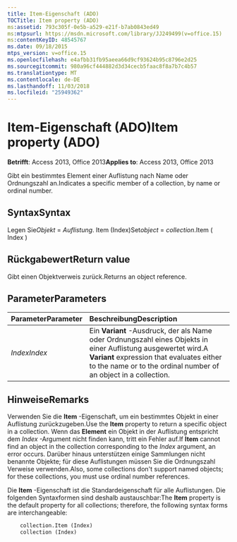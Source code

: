 ```yaml
---
title: Item-Eigenschaft (ADO)
TOCTitle: Item property (ADO)
ms:assetid: 793c305f-0e5b-a529-e21f-b7ab0843ed49
ms:mtpsurl: https://msdn.microsoft.com/library/JJ249499(v=office.15)
ms:contentKeyID: 48545767
ms.date: 09/18/2015
mtps_version: v=office.15
ms.openlocfilehash: e4afbb31fb95aeea66d9cf93624b95c8796e2d25
ms.sourcegitcommit: 980a96cf444882d3d34cecb5faac8f8a7b7c4b57
ms.translationtype: MT
ms.contentlocale: de-DE
ms.lasthandoff: 11/03/2018
ms.locfileid: "25949362"
---
```

# <a name="item-property-ado"></a><span data-ttu-id="bae79-102">Item-Eigenschaft (ADO)</span><span class="sxs-lookup"><span data-stu-id="bae79-102">Item property (ADO)</span></span>

<span data-ttu-id="bae79-103">**Betrifft**: Access 2013, Office 2013</span><span class="sxs-lookup"><span data-stu-id="bae79-103">**Applies to**: Access 2013, Office 2013</span></span>

<span data-ttu-id="bae79-104">Gibt ein bestimmtes Element einer Auflistung nach Name oder Ordnungszahl an.</span><span class="sxs-lookup"><span data-stu-id="bae79-104">Indicates a specific member of a collection, by name or ordinal number.</span></span>

## <a name="syntax"></a><span data-ttu-id="bae79-105">Syntax</span><span class="sxs-lookup"><span data-stu-id="bae79-105">Syntax</span></span>

<span data-ttu-id="bae79-106">Legen Sie*Objekt* = *Auflistung*. Item (Index)</span><span class="sxs-lookup"><span data-stu-id="bae79-106">Set*object* = *collection*.Item ( Index )</span></span>

## <a name="return-value"></a><span data-ttu-id="bae79-107">Rückgabewert</span><span class="sxs-lookup"><span data-stu-id="bae79-107">Return value</span></span>

<span data-ttu-id="bae79-108">Gibt einen Objektverweis zurück.</span><span class="sxs-lookup"><span data-stu-id="bae79-108">Returns an object reference.</span></span>

## <a name="parameters"></a><span data-ttu-id="bae79-109">Parameter</span><span class="sxs-lookup"><span data-stu-id="bae79-109">Parameters</span></span>

|<span data-ttu-id="bae79-110">Parameter</span><span class="sxs-lookup"><span data-stu-id="bae79-110">Parameter</span></span>|<span data-ttu-id="bae79-111">Beschreibung</span><span class="sxs-lookup"><span data-stu-id="bae79-111">Description</span></span>|
|:--------|:----------|
|<span data-ttu-id="bae79-112">*Index*</span><span class="sxs-lookup"><span data-stu-id="bae79-112">*Index*</span></span> |<span data-ttu-id="bae79-113">Ein **Variant** -Ausdruck, der als Name oder Ordnungszahl eines Objekts in einer Auflistung ausgewertet wird.</span><span class="sxs-lookup"><span data-stu-id="bae79-113">A **Variant** expression that evaluates either to the name or to the ordinal number of an object in a collection.</span></span>|

## <a name="remarks"></a><span data-ttu-id="bae79-114">Hinweise</span><span class="sxs-lookup"><span data-stu-id="bae79-114">Remarks</span></span>

<span data-ttu-id="bae79-115">Verwenden Sie die **Item** -Eigenschaft, um ein bestimmtes Objekt in einer Auflistung zurückzugeben.</span><span class="sxs-lookup"><span data-stu-id="bae79-115">Use the **Item** property to return a specific object in a collection.</span></span> <span data-ttu-id="bae79-116">Wenn das **Element** ein Objekt in der Auflistung entspricht dem *Index* -Argument nicht finden kann, tritt ein Fehler auf.</span><span class="sxs-lookup"><span data-stu-id="bae79-116">If **Item** cannot find an object in the collection corresponding to the *Index* argument, an error occurs.</span></span> <span data-ttu-id="bae79-117">Darüber hinaus unterstützen einige Sammlungen nicht benannte Objekte; für diese Auflistungen müssen Sie die Ordnungszahl Verweise verwenden.</span><span class="sxs-lookup"><span data-stu-id="bae79-117">Also, some collections don't support named objects; for these collections, you must use ordinal number references.</span></span>

<span data-ttu-id="bae79-118">Die **Item** -Eigenschaft ist die Standardeigenschaft für alle Auflistungen. Die folgenden Syntaxformen sind deshalb austauschbar:</span><span class="sxs-lookup"><span data-stu-id="bae79-118">The **Item** property is the default property for all collections; therefore, the following syntax forms are interchangeable:</span></span>

```vb
    collection.Item (Index)
    collection (Index)
```
